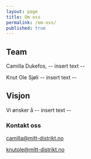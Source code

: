 ```yaml
---
layout: page
title: Om oss
permalink: /om-oss/
published: true
---
```


## Team

Camilla Dukefos, -- insert text -- 

Knut Ole Sjøli -- insert text -- 

## Visjon

Vi ønsker å -- insert text -- 

### Kontakt oss

[camilla@mitt-distrikt.no](mailto:camilla@mitt-distrikt.no)  

[knutole@mitt-distrikt.no](mailto:knutole@mitt-distrikt.no)
